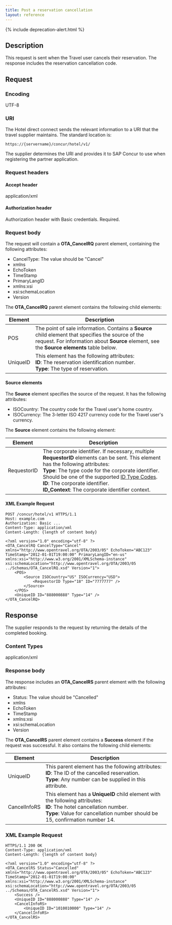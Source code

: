 ```yaml
---
title: Post a reservation cancellation
layout: reference
---
```


{% include deprecation-alert.html %}

## Description

This request is sent when the Travel user cancels their reservation. The response includes the reservation cancellation code.

##  Request

### Encoding
UTF-8

### URI

The Hotel direct connect sends the relevant information to a URI that the travel supplier maintains. The standard location is:

`https://{servername}/concur/hotel/v1/`

The supplier determines the URI and provides it to SAP Concur to use when registering the partner application.

### Request headers

#### Accept header
application/xml

#### Authorization header

Authorization header with Basic credentials. Required.

### Request body

The request will contain a **OTA_CancelRQ** parent element, containing the following attributes:

* CancelType: The value should be "Cancel"
* xmlns
* EchoToken
* TimeStamp
* PrimaryLangID
* xmlns:xsi
* xsi:schemaLocation
* Version

The **OTA_CancelRQ** parent element contains the following child elements:

|  Element |  Description |
|----------|---------------------------------------|
|  POS |  The point of sale information. Contains a **Source** child element that specifies the source of the request. For information about **Source** element, see the **Source elements** table below. |
|  UniqueID |  This element has the following attributes:<br/>**ID**: The reservation identification number.<br/>**Type**: The type of reservation. |

#### Source elements

The **Source** element specifies the source of the request. It has the following attributes:

* ISOCountry: The country code for the Travel user's home country.
* ISOCurrency: The 3-letter ISO 4217 currency code for the Travel user's currency.

The **Source** element contains the following element:

|  Element |  Description |
|----------|---------------------------------------|
|  RequestorID | The corporate identifier. If necessary, multiple **RequestorID** elements can be sent. This element has the following attributes:<br/>**Type**: The type code for the corporate identifier. Should be one of the supported [ID Type Codes][3]. <br/>**ID**: The corporate identifier. <br/>**ID_Context**: The corporate identifier context. |

####  XML Example Request

```http
POST /concur/hotel/v1 HTTPS/1.1
Host: example.com
Authorization: Basic ...
Content-Type: application/xml
Content-Length: {length of content body}

<?xml version="1.0" encoding="utf-8" ?>
<OTA_CancelRQ CancelType="Cancel" xmlns="http://www.opentravel.org/OTA/2003/05" EchoToken="ABC123" TimeStamp="2012-01-01T19:00:00" PrimaryLangID="en-us" xmlns:xsi="http://www.w3.org/2001/XMLSchema-instance" xsi:schemaLocation="http://www.opentravel.org/OTA/2003/05 ../Schemas/OTA_CancelRQ.xsd" Version="1">
    <POS>
        <Source ISOCountry="US" ISOCurrency="USD">
            <RequestorID Type="18" ID="7777777" />
        </Source>
    </POS>
    <UniqueID ID="888000888" Type="14" />
</OTA_CancelRQ>
```

##  Response

The supplier responds to the request by returning the details of the completed booking.

### Content Types
application/xml

### Response body

The response includes an **OTA_CancelRS** parent element with the following attributes:

* Status: The value should be "Cancelled"
* xmlns
* EchoToken
* TimeStamp
* xmlns:xsi
* xsi:schemaLocation
* Version

The **OTA_CancelRS** parent element contains a **Success** element if the request was successful. It also contains the following child elements:

|  Element |  Description |
|----------|---------------------------------------|
|  UniqueID |  This parent element has the following attributes:<br/>**ID**: The ID of the cancelled reservation.<br/>**Type**: Any number can be supplied in this attribute. |
|  CancelInfoRS |  This element has a **UniqueID** child element with the following attributes:<br/>**ID**: The hotel cancellation number.<br/>**Type**: Value for cancellation number should be 15, confirmation number 14.|  

###  XML Example Request

```http
HTTPS/1.1 200 OK
Content-Type: application/xml
Content-Length: {length of content body}

<?xml version="1.0" encoding="utf-8" ?>
<OTA_CancelRS Status="Cancelled" xmlns="http://www.opentravel.org/OTA/2003/05" EchoToken="ABC123" TimeStamp="2012-01-01T19:00:00" xmlns:xsi="http://www.w3.org/2001/XMLSchema-instance" xsi:schemaLocation="http://www.opentravel.org/OTA/2003/05 ../Schemas/OTA_CancelRS.xsd" Version="1">
    <Success />
    <UniqueID ID="888000888" Type="14" />
    <CancelInfoRS>
        <UniqueID ID="1010010000" Type="14" />
    </CancelInfoRS>
</OTA_CancelRS>
```



[1]: https://developer.concur.com/overview/partner-applications
[3]: /tools-support/reference/hotel-direct-connect-codes.html#method6
